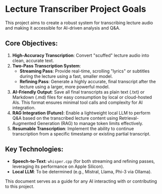 # Lecture Transcriber Project Goals

This project aims to create a robust system for transcribing lecture audio and making it accessible for AI-driven analysis and Q&A.

## Core Objectives:

1.  **High-Accuracy Transcription**: Convert "scuffed" lecture audio into clean, accurate text.
2.  **Two-Pass Transcription System**:
    *   **Streaming Pass**: Provide real-time, scrolling "lyrics" or subtitles during the lecture using a fast, smaller model.
    *   **Refining Pass**: Generate a highly accurate, final transcript after the lecture using a larger, more powerful model.
3.  **AI-Friendly Output**: Save all final transcripts as plain text (.txt) or Markdown (.md) files for easy consumption by local or cloud-hosted AIs. This format ensures minimal tool calls and complexity for AI integration.
4.  **RAG Integration (Future)**: Enable a lightweight local LLM to perform Q&A based on the transcribed lecture content using Retrieval-Augmented Generation (RAG) to manage token limits effectively.
5.  **Resumable Transcription**: Implement the ability to continue transcription from a specific timestamp or existing partial transcript.

## Key Technologies:

*   **Speech-to-Text**: `whisper.cpp` (for both streaming and refining passes, leveraging its performance on Apple Silicon).
*   **Local LLM**: To be determined (e.g., Mistral, Llama, Phi-3 via Ollama).

This document serves as a guide for any AI interacting with or contributing to this project.